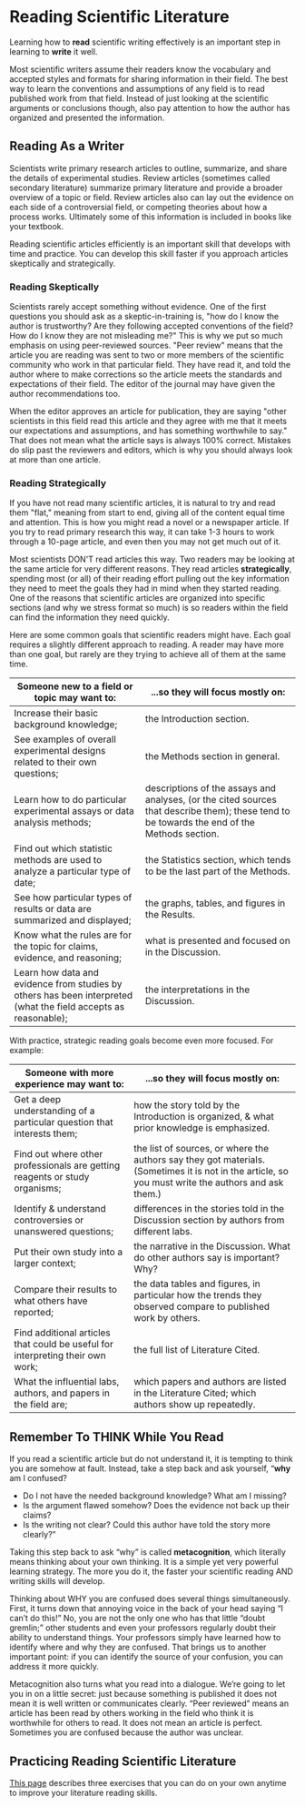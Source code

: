 # Reading Scientific Literature

Learning how to __read__ scientific writing effectively is an important step in learning to __write__ it well.

Most scientific writers assume their readers know the vocabulary and accepted styles and formats for sharing information in their field. The best way to learn the conventions and assumptions of any field is to read published work from that field. Instead of just looking at the scientific arguments or conclusions though, also pay attention to how the author has organized and presented the information. 


## Reading As a Writer

Scientists write primary research articles to outline, summarize, and share the details of experimental studies. Review articles (sometimes called secondary literature) summarize primary literature and provide a broader overview of a topic or field. Review articles also can lay out the evidence on each side of a controversial field, or competing theories about how a process works. Ultimately some of this information is included in books like your textbook.

Reading scientific articles efficiently is an important skill that develops with time and practice. You can develop this skill faster if you approach articles skeptically and strategically.


### Reading Skeptically

Scientists rarely accept something without evidence. One of the first questions you should ask as a skeptic-in-training is, "how do I know the author is trustworthy? Are they following accepted conventions of the field? How do I know they are not misleading me?" This is why we put so much emphasis on using peer-reviewed sources. "Peer review" means that the article you are reading was sent to two or more members of the scientific community who work in that particular field. They have read it, and told the author where to make corrections so the article meets the standards and expectations of their field. The editor of the journal may have given the author recommendations too. 

When the editor approves an article for publication, they are saying "other scientists in this field read this article and they agree with me that it meets our expectations and assumptions, and has something worthwhile to say." That does not mean what the article says is always 100% correct. Mistakes do slip past the reviewers and editors, which is why you should always look at more than one article. 


### Reading Strategically

If you have not read many scientific articles, it is natural to try and read them "flat," meaning from start to end, giving all of the content equal time and attention. This is how you might read a novel or a newspaper article. If you try to read primary research this way, it can take 1-3 hours to work through a 10-page  article, and even then you may not get much out of it.

Most scientists DON'T read articles this way. Two readers may be looking at the same article for very different reasons. They read articles __strategically__, spending most (or all) of their reading effort pulling out the key information they need to meet the goals they had in mind when they started reading. One of the reasons that scientific articles are organized into specific sections (and why we stress format so much) is so readers within the field can find the information they need quickly.

Here are some common goals that scientific readers might have. Each goal requires a slightly different approach to reading. A reader may have more than one goal, but rarely are they trying to achieve all of them at the same time. 

|Someone new to a field or topic may want to:|...so they will focus mostly on:|
|--------------------------------|---------------------------|
|Increase their basic background knowledge;|the Introduction section.|
|See examples of overall experimental designs related to their own questions;|the Methods section in general.|
|Learn how to do particular experimental assays or data analysis methods;|descriptions of the assays and analyses, (or the cited sources that describe them); these tend to be towards the end of the Methods section.|
|Find out which statistic methods are used to analyze a particular type of date;|the Statistics section, which tends to be the last part of the Methods.|
|See how particular types of results or data are summarized and displayed;|the graphs, tables, and figures in the Results.|
|Know what the rules are for the topic for claims, evidence, and reasoning;|what is presented and focused on in the Discussion.|
|Learn how data and evidence from studies by others has been interpreted (what the field accepts as reasonable);|the interpretations in the Discussion.|
 
With practice, strategic reading goals become even more focused. For example:

|Someone with more experience may want to:	|...so they will focus mostly on:|
|--------------------------------|---------------------------|
|Get a deep understanding of a particular question that interests them;|how the story told by the Introduction is organized, & what prior knowledge is emphasized.|
|Find out where other professionals are getting reagents or study organisms;|the list of sources, or where the authors say they got materials. (Sometimes it is not in the article, so you must write the authors and ask them.)|
|Identify & understand controversies or unanswered questions;|differences in the stories told in the Discussion section by authors from different labs.|
|Put their own study into a larger context;|the narrative in the Discussion. What do other authors say is important? Why?|
|Compare their results to what others have reported;|the data tables and figures, in particular how the trends they observed compare to published work by others.|
|Find additional articles that could be useful for interpreting their own work;|the full list of Literature Cited.|
|What the influential labs, authors, and papers in the field are;|which papers and authors are listed in the Literature Cited; which authors show up repeatedly.|


## Remember To THINK While You Read
If you read a scientific article but do not understand it, it is tempting to think you are somehow at fault. Instead, take a step back and ask yourself, “__why__ am I confused? 

* Do I not have the needed background knowledge? What am I missing?
* Is the argument flawed somehow? Does the evidence not back up their claims?
* Is the writing not clear? Could this author have told the story more clearly?” 

Taking this step back to ask “why” is called __metacognition__, which literally means thinking about your own thinking. It is a simple yet very powerful learning strategy. The more you do it, the faster your scientific reading AND writing skills will develop. 

Thinking about WHY you are confused does several things simultaneously. First, it turns down that annoying voice in the back of your head saying “I can’t do this!” No, you are not the only one who has that little “doubt gremlin;” other students and even your professors regularly doubt their ability to understand things. Your professors simply have learned how to identify where and why they are confused. That brings us to another important point: if you can identify the source of your confusion, you can address it more quickly. 

Metacognition also turns what you read into a dialogue. We’re going to let you in on a little secret: just because something is published it does not mean it is well written or communicates clearly. “Peer reviewed” means an article has been read by others working in the field who think it is worthwhile for others to read. It does not mean an article is perfect. Sometimes you are confused because the author was unclear.


## Practicing Reading Scientific Literature

[This page](http://url) describes three exercises that you can do on your own anytime to improve your literature reading skills. 


